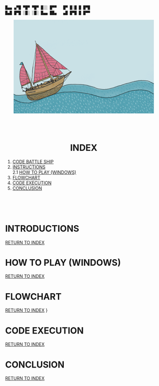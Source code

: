 
```c++

█▄▄ ▄▀█ ▀█▀ ▀█▀ █░░ █▀▀   █▀ █░█ █ █▀█
█▄█ █▀█ ░█░ ░█░ █▄▄ ██▄   ▄█ █▀█ █ █▀▀ 
```    

<div align ="center">
<img alt="c++" height="300" src="../imagenes/6uwO.gif"/>
</div>   
<br /><br /><br />  

<div align ="center">  

# INDEX
</div>  

 1. [CODE BATTLE SHIP]()
 2. [INSTRUCTIONS](#introductions)  
   2.1 [HOW TO PLAY (WINDOWS)](#how-to-play-windows)    
3. [FLOWCHART](#flowchart)
4. [CODE EXECUTION](#code-execution)
5. [CONCLUSION](#conclusion)    

<br /><br /><br />  

# INTRODUCTIONS  
[RETURN TO INDEX](#index)  

# HOW TO PLAY (WINDOWS)  
[RETURN TO INDEX](#index)  

# FLOWCHART  
[RETURN TO INDEX](#index)  }

# CODE EXECUTION  
[RETURN TO INDEX](#index)  
  
# CONCLUSION  
[RETURN TO INDEX](#index)

   

